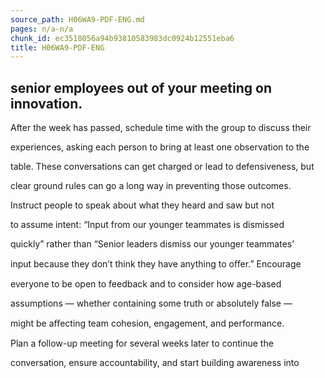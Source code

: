 ```yaml
---
source_path: H06WA9-PDF-ENG.md
pages: n/a-n/a
chunk_id: ec3518056a94b93810583983dc0924b12551eba6
title: H06WA9-PDF-ENG
---
```

## senior employees out of your meeting on innovation.

After the week has passed, schedule time with the group to discuss their

experiences, asking each person to bring at least one observation to the

table. These conversations can get charged or lead to defensiveness, but

clear ground rules can go a long way in preventing those outcomes.

Instruct people to speak about what they heard and saw but not

to assume intent: “Input from our younger teammates is dismissed

quickly” rather than “Senior leaders dismiss our younger teammates’

input because they don’t think they have anything to oﬀer.” Encourage

everyone to be open to feedback and to consider how age-based

assumptions — whether containing some truth or absolutely false —

might be aﬀecting team cohesion, engagement, and performance.

Plan a follow-up meeting for several weeks later to continue the

conversation, ensure accountability, and start building awareness into
